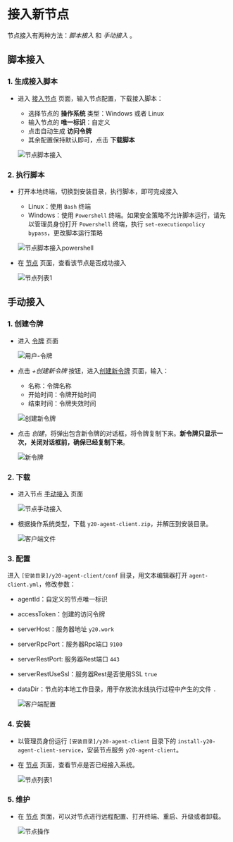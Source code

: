 # 接入新节点
节点接入有两种方法：*脚本接入* 和 *手动接入* 。

## 脚本接入

### 1. 生成接入脚本

- 进入 [接入节点](/nav/workspace/agent/join) 页面，输入节点配置，下载接入脚本：

  - 选择节点的 **操作系统** 类型：Windows 或者 Linux
  - 输入节点的 **唯一标识**：自定义
  - 点击自动生成 **访问令牌**
  - 其余配置保持默认即可，点击 **下载脚本**

  ![节点脚本接入](../img/agent-join-script.jpg)

### 2. 执行脚本
- 打开本地终端，切换到安装目录，执行脚本，即可完成接入

  - Linux：使用 `Bash` 终端
  - Windows：使用 `Powershell` 终端。如果安全策略不允许脚本运行，请先以管理员身份打开 `Powershell` 终端，执行 `set-executionpolicy bypass`，更改脚本运行策略

  ![节点脚本接入powershell](../img/agent-join-script-powershell.jpg)

- 在 [节点](/nav/workspace/agent) 页面，查看该节点是否成功接入

  ![节点列表1](../img/agent-join-list-1.jpg)


## 手动接入

### 1. 创建令牌
- 进入 [令牌](/nav/user/token) 页面

  ![用户-令牌](../img/user-token-list.jpg)

- 点击 *+创建新令牌* 按钮，进入[创建新令牌](/nav/user/token/create) 页面，输入：
  - 名称：令牌名称
  - 开始时间：令牌开始时间
  - 结束时间：令牌失效时间

  ![创建新令牌](../img/user-token-create.jpg)

- 点击 *创建*，将弹出包含新令牌的对话框，将令牌复制下来。**新令牌只显示一次，关闭对话框前，确保已经复制下来**。

  ![新令牌](../img/user-token-new.jpg)

### 2. 下载

- 进入节点 [手动接入](/nav/workspace/agent/join/manual) 页面

  ![节点手动接入](../img/agent-join-manual.jpg)

- 根据操作系统类型，下载 `y20-agent-client.zip`，并解压到安装目录。

  ![客户端文件](../img/agent-client-file.jpg)

### 3. 配置
进入 `[安装目录]/y20-agent-client/conf` 目录，用文本编辑器打开 `agent-client.yml`，修改参数：
- agentId：自定义的节点唯一标识
- accessToken：创建的访问令牌
- serverHost：服务器地址 `y20.work`
- serverRpcPort：服务器Rpc端口 `9100`
- serverRestPort: 服务器Rest端口 `443`
- serverRestUseSsl：服务器Rest是否使用SSL `true`
- dataDir：节点的本地工作目录，用于存放流水线执行过程中产生的文件 `.`

  ![客户端配置](../img/agent-client-config.jpg)

### 4. 安装
- 以管理员身份运行 `[安装目录]/y20-agent-client` 目录下的 `install-y20-agent-client-service`，安装节点服务 `y20-agent-client`。

- 在 [节点](/nav/workspace/agent) 页面，查看节点是否已经接入系统。

  ![节点列表1](../img/agent-join-list-1.jpg)

### 5. 维护
- 在 [节点](/nav/workspace/agent) 页面，可以对节点进行远程配置、打开终端、重启、升级或者卸载。

  ![节点操作](../img/agent-action.jpg)